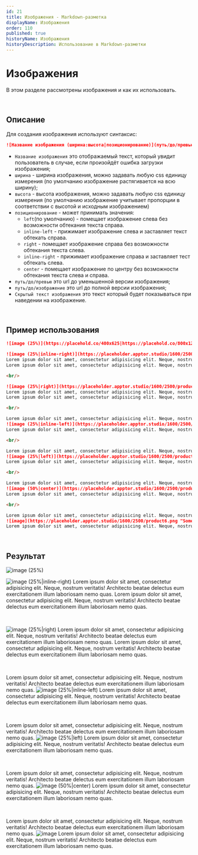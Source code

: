 ```yaml
---
id: 21
title: Изображения - Markdown-разметка
displayName: Изображения
order: 110
published: true
historyName: Изображения
historyDescription: Использование в Markdown-разметки
---
```


# Изображения
В этом разделе рассмотрены изображения и как их использовать.

<br/>

## Описание
Для создания изображения используют синтаксис:
```md
![Название изображения (ширина:высота|позиционирование)](путь/до/превью|путь/до/изображения "Скрытый текст изображения")
```
- `Название изображения` это отображаемый текст, который увидит пользователь в случае, если произойдёт ошибка загрузки изображения;
- `ширина` - ширина изображения, можно задавать любую css единицу измерения (по умолчанию изображение растягивается на всю ширину);
- `высота` - высота изображения, можно задавать любую css единицу измерения (по умолчанию изображение учитывает пропорции
в соответствии с высотой и исходным изображением)
- `позиционирование` - может принимать значения:
    - `left`(по умолчанию) - помещает изображение слева без возможности обтекания текста справа.
    - `inline-left` - прижимает изображение слева и заставляет текст обтекать справа.
    - `right` - помещает изображение справа без возможности обтекания текста слева.
    - `inline-right` - прижимает изображение справа и заставляет тест обтекать слева.
    - `center` - помещает изображение по центру без возможности обтекания текста слева и справа.
- `путь/до/превью` это url до уменьшенной версии изображения;
- `путь/до/изображение` это url до полной версии изображения;
- `Скрытый текст изображения` это текст который будет показываться при наведении на изображение.

<br/>

## Пример использования
```md
![image (25%)](https://placehold.co/400x625|https://placehold.co/800x1250 "Some text")

![image (25%|inline-right)](https://placeholder.apptor.studio/1600/2500/product1.png "Some text")
Lorem ipsum dolor sit amet, consectetur adipisicing elit. Neque, nostrum veritatis! Architecto beatae delectus eum exercitationem illum laboriosam nemo quas.
Lorem ipsum dolor sit amet, consectetur adipisicing elit. Neque, nostrum veritatis! Architecto beatae delectus eum exercitationem illum laboriosam nemo quas.

<br/>

![image (25%|right)](https://placeholder.apptor.studio/1600/2500/product2.png "Some text")
Lorem ipsum dolor sit amet, consectetur adipisicing elit. Neque, nostrum veritatis! Architecto beatae delectus eum exercitationem illum laboriosam nemo quas.
Lorem ipsum dolor sit amet, consectetur adipisicing elit. Neque, nostrum veritatis! Architecto beatae delectus eum exercitationem illum laboriosam nemo quas.

<br/>

Lorem ipsum dolor sit amet, consectetur adipisicing elit. Neque, nostrum veritatis! Architecto beatae delectus eum exercitationem illum laboriosam nemo quas.
![image (25%|inline-left)](https://placeholder.apptor.studio/1600/2500/product3.png "Some text")
Lorem ipsum dolor sit amet, consectetur adipisicing elit. Neque, nostrum veritatis! Architecto beatae delectus eum exercitationem illum laboriosam nemo quas.

<br/>

Lorem ipsum dolor sit amet, consectetur adipisicing elit. Neque, nostrum veritatis! Architecto beatae delectus eum exercitationem illum laboriosam nemo quas.
![image (25%|left)](https://placeholder.apptor.studio/1600/2500/product4.png "Some text")
Lorem ipsum dolor sit amet, consectetur adipisicing elit. Neque, nostrum veritatis! Architecto beatae delectus eum exercitationem illum laboriosam nemo quas.

<br/>

Lorem ipsum dolor sit amet, consectetur adipisicing elit. Neque, nostrum veritatis! Architecto beatae delectus eum exercitationem illum laboriosam nemo quas.
![image (50%|center)](https://placeholder.apptor.studio/1600/2500/product5.png "Some text")
Lorem ipsum dolor sit amet, consectetur adipisicing elit. Neque, nostrum veritatis! Architecto beatae delectus eum exercitationem illum laboriosam nemo quas.

<br/>

Lorem ipsum dolor sit amet, consectetur adipisicing elit. Neque, nostrum veritatis! Architecto beatae delectus eum exercitationem illum laboriosam nemo quas.
![image](https://placeholder.apptor.studio/1600/2500/product6.png "Some text")
Lorem ipsum dolor sit amet, consectetur adipisicing elit. Neque, nostrum veritatis! Architecto beatae delectus eum exercitationem illum laboriosam nemo quas.
```

<br/>

## Результат

![image (25%)](https://placeholder.apptor.studio/400/625/product0.png|https://placeholder.apptor.studio/800/1250/product0.png "Some text")

![image (25%|inline-right)](https://placeholder.apptor.studio/1600/2500/product1.png "Some text")
Lorem ipsum dolor sit amet, consectetur adipisicing elit. Neque, nostrum veritatis! Architecto beatae delectus eum exercitationem illum laboriosam nemo quas.
Lorem ipsum dolor sit amet, consectetur adipisicing elit. Neque, nostrum veritatis! Architecto beatae delectus eum exercitationem illum laboriosam nemo quas.

<br/>

![image (25%|right)](https://placeholder.apptor.studio/1600/2500/product2.png "Some text")
Lorem ipsum dolor sit amet, consectetur adipisicing elit. Neque, nostrum veritatis! Architecto beatae delectus eum exercitationem illum laboriosam nemo quas.
Lorem ipsum dolor sit amet, consectetur adipisicing elit. Neque, nostrum veritatis! Architecto beatae delectus eum exercitationem illum laboriosam nemo quas.

<br/>

Lorem ipsum dolor sit amet, consectetur adipisicing elit. Neque, nostrum veritatis! Architecto beatae delectus eum exercitationem illum laboriosam nemo quas.
![image (25%|inline-left)](https://placeholder.apptor.studio/1600/2500/product3.png "Some text")
Lorem ipsum dolor sit amet, consectetur adipisicing elit. Neque, nostrum veritatis! Architecto beatae delectus eum exercitationem illum laboriosam nemo quas.

<br/>

Lorem ipsum dolor sit amet, consectetur adipisicing elit. Neque, nostrum veritatis! Architecto beatae delectus eum exercitationem illum laboriosam nemo quas.
![image (25%|left)](https://placeholder.apptor.studio/1600/2500/product4.png "Some text")
Lorem ipsum dolor sit amet, consectetur adipisicing elit. Neque, nostrum veritatis! Architecto beatae delectus eum exercitationem illum laboriosam nemo quas.

<br/>

Lorem ipsum dolor sit amet, consectetur adipisicing elit. Neque, nostrum veritatis! Architecto beatae delectus eum exercitationem illum laboriosam nemo quas.
![image (50%|center)](https://placeholder.apptor.studio/1600/2500/product5.png "Some text")
Lorem ipsum dolor sit amet, consectetur adipisicing elit. Neque, nostrum veritatis! Architecto beatae delectus eum exercitationem illum laboriosam nemo quas.

<br/>

Lorem ipsum dolor sit amet, consectetur adipisicing elit. Neque, nostrum veritatis! Architecto beatae delectus eum exercitationem illum laboriosam nemo quas.
![image](https://placeholder.apptor.studio/1600/2500/product6.png "Some text")
Lorem ipsum dolor sit amet, consectetur adipisicing elit. Neque, nostrum veritatis! Architecto beatae delectus eum exercitationem illum laboriosam nemo quas.
